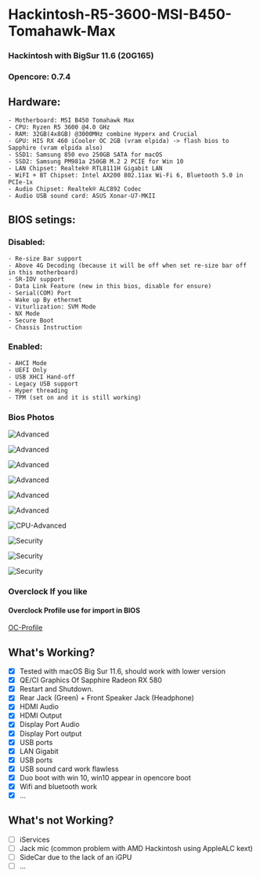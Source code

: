 # Hackintosh-R5-3600-MSI-B450-Tomahawk-Max
### Hackintosh with BigSur 11.6 (20G165) 
### Opencore: 0.7.4

## Hardware:
    - Motherboard: MSI B450 Tomahawk Max
    - CPU: Ryzen R5 3600 @4.0 GHz
    - RAM: 32GB(4x8GB) @3000MHz combine Hyperx and Crucial
    - GPU: HIS RX 460 iCooler OC 2GB (vram elpida) -> flash bios to Sapphire (vram elpida also)
    - SSD1: Samsung 850 evo 250GB SATA for macOS
    - SSD2: Samsung PM981a 250GB M.2 2 PCIE for Win 10 
    - LAN Chipset: Realtek® RTL8111H Gigabit LAN
    - WiFI + BT Chipset: Intel AX200 802.11ax Wi-Fi 6, Bluetooth 5.0 in PCIe-1x
    - Audio Chipset: Realtek® ALC892 Codec
    - Audio USB sound card: ASUS Xonar-U7-MKII

## BIOS setings:
### Disabled:
    - Re-size Bar support
    - Above 4G Decoding (because it will be off when set re-size bar off in this motherboard)
    - SR-IOV support
    - Data Link Feature (new in this bios, disable for ensure)
    - Serial(COM) Port
    - Wake up By ethernet
    - Viturlization: SVM Mode
    - NX Mode
    - Secure Boot
    - Chassis Instruction
### Enabled:
    - AHCI Mode
    - UEFI Only
    - USB XHCI Hand-off
    - Legacy USB support
    - Hyper threading
    - TPM (set on and it is still working)

### Bios Photos
![Advanced](/bios-config/advance-setting-1.jpeg)

![Advanced](/bios-config/advance-setting-2.jpeg)

![Advanced](/bios-config/advance-setting-3.jpeg)

![Advanced](/bios-config/advance-setting-4.jpeg)

![Advanced](/bios-config/advance-setting-5.jpeg)

![Advanced](/bios-config/advance-setting-6.jpeg)

![CPU-Advanced](/bios-config/oc-advance-cpu.jpeg)

![Security](/bios-config/security-1.jpeg)

![Security](/bios-config/security-2.jpeg)

![Security](/bios-config/security-3.jpeg)

### Overclock If you like
#### Overclock Profile use for import in BIOS
[OC-Profile](/bios-config/profiles/oc-profiles.ocb)


## What's Working?
- [x] Tested with macOS Big Sur 11.6, should work with lower version
- [x] QE/CI Graphics Of Sapphire Radeon RX 580
- [x] Restart and Shutdown. 
- [x] Rear Jack (Green) + Front Speaker Jack (Headphone)
- [x] HDMI Audio
- [x] HDMI Output
- [x] Display Port Audio
- [x] Display Port output
- [x] USB ports
- [x] LAN Gigabit
- [x] USB ports
- [x] USB sound card work flawless
- [x] Duo boot with win 10, win10 appear in opencore boot
- [x] Wifi and bluetooth work 
- [x] ...

## What's not Working?
- [ ] iServices
- [ ] Jack mic (common problem with AMD Hackintosh using AppleALC kext)
- [ ] SideCar due to the lack of an iGPU
- [ ] ...
